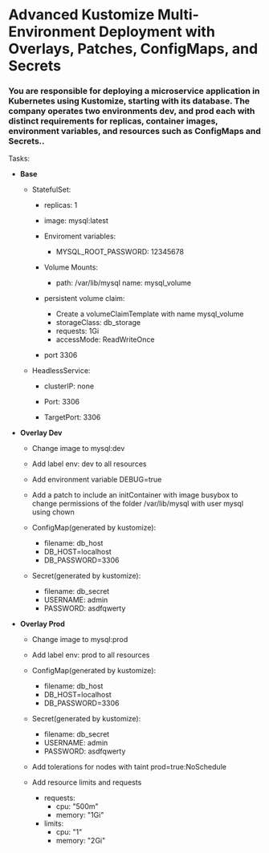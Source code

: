 # Advanced Kustomize Multi-Environment Deployment with Overlays, Patches, ConfigMaps, and Secrets

### You are responsible for deploying a microservice application in Kubernetes using Kustomize, starting with its database. The company operates two environments dev, and prod each with distinct requirements for replicas, container images, environment variables, and resources such as ConfigMaps and Secrets..

Tasks:

- **Base**

  - StatefulSet:

    - replicas: 1

    - image: mysql:latest

    - Enviroment variables:
      - MYSQL_ROOT_PASSWORD: 12345678

    - Volume Mounts:
      - path: /var/lib/mysql
        name: mysql_volume

    - persistent volume claim:
      - Create a volumeClaimTemplate with name mysql_volume
      - storageClass: db_storage
      - requests: 1Gi
      - accessMode: ReadWriteOnce

    - port 3306
        
  - HeadlessService:

    - clusterIP: none

    - Port: 3306

    - TargetPort: 3306

- **Overlay Dev**

  - Change image to mysql:dev

  - Add label env: dev to all resources

  - Add environment variable DEBUG=true

  - Add a patch to include an initContainer with image busybox to change permissions of the folder /var/lib/mysql with user mysql using chown

  - ConfigMap(generated by kustomize):
     - filename: db_host
     - DB_HOST=localhost
     - DB_PASSWORD=3306

  - Secret(generated by kustomize):
     - filename: db_secret
     - USERNAME: admin
     - PASSWORD: asdfqwerty

- **Overlay Prod** 

  - Change image to mysql:prod

  - Add label env: prod to all resources

  - ConfigMap(generated by kustomize):
     - filename: db_host
     - DB_HOST=localhost
     - DB_PASSWORD=3306

  - Secret(generated by kustomize):
     - filename: db_secret
     - USERNAME: admin
     - PASSWORD: asdfqwerty

  - Add tolerations for nodes with taint prod=true:NoSchedule

  - Add resource limits and requests
    - requests:
      - cpu: "500m"       
      - memory: "1Gi"     
    - limits:
      - cpu: "1"        
      - memory: "2Gi"    


